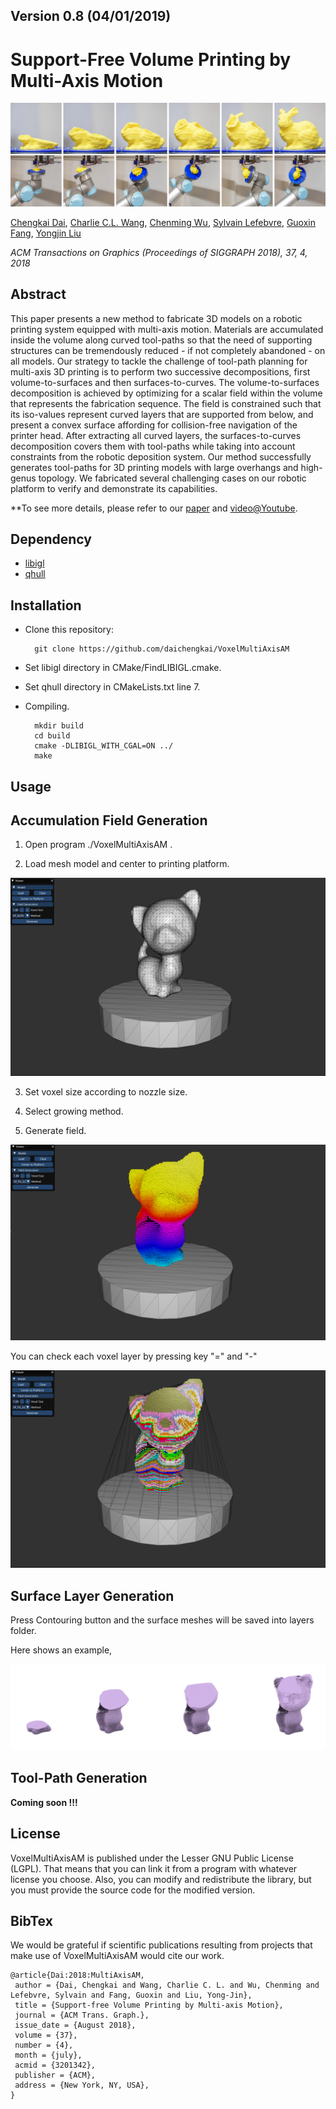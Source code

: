 ## Version 0.8 (04/01/2019)

# Support-Free Volume Printing by Multi-Axis Motion

![](docs/teaser.jpg)

[Chengkai Dai](https://github.com/daichengkai/), 
[Charlie C.L. Wang](http://www.mae.cuhk.edu.hk/~cwang/), 
[Chenming Wu](https://github.com/wucm1994/), 
[Sylvain Lefebvre](http://www.antexel.com/sylefeb/research/), 
[Guoxin Fang](https://scholar.google.com/citations?user=Jk_ARxcAAAAJ&hl=en),
[Yongjin Liu](https://cg.cs.tsinghua.edu.cn/people/~Yongjin/Yongjin.htm/)

*ACM Transactions on Graphics (Proceedings of SIGGRAPH 2018), 37, 4, 2018*

## Abstract

This paper presents a new method to fabricate 3D models on a robotic printing system equipped with multi-axis motion. Materials are accumulated inside the volume along curved tool-paths so that the need of supporting structures can be tremendously reduced - if not completely abandoned - on all models. Our strategy to tackle the challenge of tool-path planning for multi-axis 3D printing is to perform two successive decompositions, first volume-to-surfaces and then surfaces-to-curves. The volume-to-surfaces decomposition is achieved by optimizing for a scalar field within the volume that represents the fabrication sequence. The field is constrained such that its iso-values represent curved layers that are supported from below, and present a convex surface affording for collision-free navigation of the printer head. After extracting all curved layers, the surfaces-to-curves decomposition covers them with tool-paths while taking into account constraints from the robotic deposition system. Our method successfully generates tool-paths for 3D printing models with large overhangs and high-genus topology. We fabricated several challenging cases on our robotic platform to verify and demonstrate its capabilities. 

**To see more details, please refer to our [paper](http://www.mae.cuhk.edu.hk/~cwang/pubs/SIG18RobotVolPrint.pdf) and [video@Youtube](https://www.youtube.com/watch?v=iaZeTlios0w&feature=youtu.be). 

## Dependency
- [libigl](https://libigl.github.io/)
- [qhull](http://www.qhull.org/)

## Installation
- Clone this repository:

        git clone https://github.com/daichengkai/VoxelMultiAxisAM

- Set libigl directory in CMake/FindLIBIGL.cmake.

- Set qhull directory in CMakeLists.txt line 7.

- Compiling.

        mkdir build
        cd build
        cmake -DLIBIGL_WITH_CGAL=ON ../
        make

## Usage

## Accumulation Field Generation

1. Open program ./VoxelMultiAxisAM .

2. Load mesh model and center to printing platform.

![Alt text](docs/load_mesh.png)

3. Set voxel size according to nozzle size.

4. Select growing method. 

5. Generate field.

![Alt text](docs/field_generation.png)

You can check each voxel layer by pressing key "=" and "-"

![Alt text](docs/voxel_layer.png)


## Surface Layer Generation

Press Contouring button and the surface meshes will be saved into layers folder.

Here shows an example,

![Alt text](docs/surface_layer.png)


## Tool-Path Generation

**Coming soon !!!**


## License

VoxelMultiAxisAM is published under the Lesser GNU Public License (LGPL). That means that you can link it from a program with whatever license you choose. Also, you can modify and redistribute the library, but you must provide the source code for the modified version.

## BibTex 

We would be grateful if scientific publications resulting from projects that make use of VoxelMultiAxisAM would cite our work.

```
@article{Dai:2018:MultiAxisAM,
 author = {Dai, Chengkai and Wang, Charlie C. L. and Wu, Chenming and Lefebvre, Sylvain and Fang, Guoxin and Liu, Yong-Jin},
 title = {Support-free Volume Printing by Multi-axis Motion},
 journal = {ACM Trans. Graph.},
 issue_date = {August 2018},
 volume = {37},
 number = {4},
 month = {july},
 acmid = {3201342},
 publisher = {ACM},
 address = {New York, NY, USA},
} 
```
